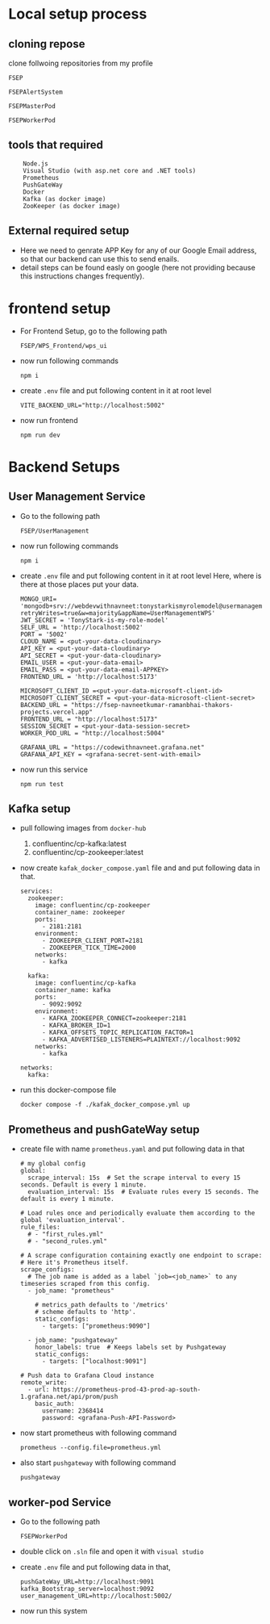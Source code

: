 # Local setup process

## cloning repose
clone follwoing repositories from my profile

```
FSEP
```
```
FSEPAlertSystem
```
```
FSEPMasterPod
```
```
FSEPWorkerPod
```

## tools that required

```
    Node.js
    Visual Studio (with asp.net core and .NET tools)
    Prometheus
    PushGateWay
    Docker
    Kafka (as docker image)
    ZooKeeper (as docker image)
```

## External required setup

- Here we need to genrate APP Key for any of our Google Email address, so that our backend can use this to send enails.
- detail steps can be found easly on google (here not providing because this instructions changes frequently).




# frontend setup
- For Frontend Setup, go to the following path
    ```
    FSEP/WPS_Frontend/wps_ui
    ```

- now run following commands
    ```
    npm i
    ```

- create ```.env``` file and put following content in it at root level
    ```
    VITE_BACKEND_URL="http://localhost:5002"
    ```

- now run frontend
    ```
    npm run dev
    ```


# Backend Setups

## User Management Service
- Go to the following path
    ```
    FSEP/UserManagement
    ```

- now run following commands
    ```
    npm i
    ```

- create ```.env``` file and put following content in it at root level
    Here, where <put-your-data> is there at those places put your data.
    ```
    MONGO_URI= 'mongodb+srv://webdevwithnavneet:tonystarkismyrolemodel@usermanagementwps.j0isw.mongodb.net/?retryWrites=true&w=majority&appName=UserManagementWPS'
    JWT_SECRET = 'TonyStark-is-my-role-model'
    SELF_URL = 'http://localhost:5002'
    PORT = '5002'
    CLOUD_NAME = <put-your-data-cloudinary>
    API_KEY = <put-your-data-cloudinary>
    API_SECRET = <put-your-data-cloudinary>
    EMAIL_USER = <put-your-data-email>
    EMAIL_PASS = <put-your-data-email-APPKEY>
    FRONTEND_URL = 'http://localhost:5173'

    MICROSOFT_CLIENT_ID =<put-your-data-microsoft-client-id>
    MICROSOFT_CLIENT_SECRET = <put-your-data-microsoft-client-secret>
    BACKEND_URL = "https://fsep-navneetkumar-ramanbhai-thakors-projects.vercel.app"
    FRONTEND_URL = "http://localhost:5173"
    SESSION_SECRET = <put-your-data-session-secret>
    WORKER_POD_URL = "http://localhost:5004"

    GRAFANA_URL = "https://codewithnavneet.grafana.net"
    GRAFANA_API_KEY = <grafana-secret-sent-with-email>
    ```

- now run this service
    ```
    npm run test
    ```

## Kafka setup
- pull following images from ```docker-hub```
    1. confluentinc/cp-kafka:latest
    2. confluentinc/cp-zookeeper:latest

- now create ```kafak_docker_compose.yaml``` file and and put following data in that.
    ```
    services:
      zookeeper:
        image: confluentinc/cp-zookeeper
        container_name: zookeeper
        ports:
          - 2181:2181
        environment:
          - ZOOKEEPER_CLIENT_PORT=2181
          - ZOOKEEPER_TICK_TIME=2000
        networks:
          - kafka

      kafka:
        image: confluentinc/cp-kafka
        container_name: kafka
        ports:
          - 9092:9092
        environment:
          - KAFKA_ZOOKEEPER_CONNECT=zookeeper:2181
          - KAFKA_BROKER_ID=1
          - KAFKA_OFFSETS_TOPIC_REPLICATION_FACTOR=1
          - KAFKA_ADVERTISED_LISTENERS=PLAINTEXT://localhost:9092
        networks:
          - kafka

    networks:
      kafka:
    ```

- run this docker-compose file 
    ```
    docker compose -f ./kafak_docker_compose.yml up
    ```

## Prometheus and pushGateWay setup

- create file with name ```prometheus.yaml``` and put following data in that

    ```
    # my global config
    global:
      scrape_interval: 15s  # Set the scrape interval to every 15 seconds. Default is every 1 minute.
      evaluation_interval: 15s  # Evaluate rules every 15 seconds. The default is every 1 minute.

    # Load rules once and periodically evaluate them according to the global 'evaluation_interval'.
    rule_files:
      # - "first_rules.yml"
      # - "second_rules.yml"

    # A scrape configuration containing exactly one endpoint to scrape:
    # Here it's Prometheus itself.
    scrape_configs:
      # The job name is added as a label `job=<job_name>` to any timeseries scraped from this config.
      - job_name: "prometheus"

        # metrics_path defaults to '/metrics'
        # scheme defaults to 'http'.
        static_configs:
          - targets: ["prometheus:9090"]

      - job_name: "pushgateway"
        honor_labels: true  # Keeps labels set by Pushgateway
        static_configs:
          - targets: ["localhost:9091"]

    # Push data to Grafana Cloud instance
    remote_write:
      - url: https://prometheus-prod-43-prod-ap-south-1.grafana.net/api/prom/push
        basic_auth:
          username: 2368414
          password: <grafana-Push-API-Password>
    ```

- now start prometheus with following command
    ```
    prometheus --config.file=prometheus.yml
    ```

- also start ```pushgateway``` with following command
    ```
    pushgateway
    ```


## worker-pod Service
- Go to the following path
    ```
    FSEPWorkerPod
    ```
- double  click on ```.sln``` file and open it with ```visual studio```

- create ```.env``` file and put following data in that,
    ```
    pushGateWay_URL=http://localhost:9091
    kafka_Bootstrap_server=localhost:9092
    user_management_URL=http://localhost:5002/
    ```

- now run this system